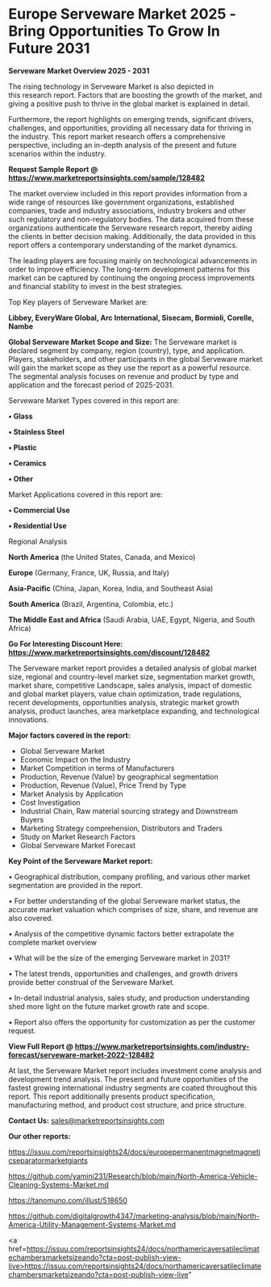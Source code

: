 # Europe Serveware Market 2025 -Bring Opportunities To Grow In Future 2031

<Strong> Serveware Market Overview 2025 - 2031</strong>

The rising technology in Serveware Market is also depicted in this research report. Factors that are boosting the growth of the market, and giving a positive push to thrive in the global market is explained in detail.

Furthermore, the report highlights on emerging trends, significant drivers, challenges, and opportunities, providing all necessary data for thriving in the industry. This report market research offers a comprehensive perspective, including an in-depth analysis of the present and future scenarios within the industry.

<strong>Request Sample Report @ <a href=https://www.marketreportsinsights.com/sample/128482>https://www.marketreportsinsights.com/sample/128482</a></strong>

The market overview included in this report provides information from a wide range of resources like government organizations, established companies, trade and industry associations, industry brokers and other such regulatory and non-regulatory bodies. The data acquired from these organizations authenticate the Serveware research report, thereby aiding the clients in better decision making. Additionally, the data provided in this report offers a contemporary understanding of the market dynamics.

The leading players are focusing mainly on technological advancements in order to improve efficiency. The long-term development patterns for this market can be captured by continuing the ongoing process improvements and financial stability to invest in the best strategies.

Top Key players of Serveware Market are:

<strong>Libbey, EveryWare Global, Arc International, Sisecam, Bormioli, Corelle, Nambe</strong>

<strong><b>Global Serveware Market Scope and Size:</b></strong>
The Serveware market is declared segment by company, region (country), type, and application. Players, stakeholders, and other participants in the global Serveware market will gain the market scope as they use the report as a powerful resource. The segmental analysis focuses on revenue and product by type and application and the forecast period of 2025-2031.

Serveware Market Types covered in this report are:

<strong>• Glass

• Stainless Steel

• Plastic

• Ceramics

• Other</strong>

Market Applications covered in this report are:

<strong>• Commercial Use

• Residential Use</strong> 

Regional Analysis

<strong>North America</strong> (the United States, Canada, and Mexico)

<strong>Europe</strong> (Germany, France, UK, Russia, and Italy)

<strong>Asia-Pacific</strong> (China, Japan, Korea, India, and Southeast Asia)

<strong>South America</strong> (Brazil, Argentina, Colombia, etc.)

<strong>The Middle East and Africa</strong> (Saudi Arabia, UAE, Egypt, Nigeria, and South Africa)

<strong>Go For Interesting Discount Here: <a href=https://www.marketreportsinsights.com/discount/128482>https://www.marketreportsinsights.com/discount/128482</a></strong>

The Serveware market report provides a detailed analysis of global market size, regional and country-level market size, segmentation market growth, market share, competitive Landscape, sales analysis, impact of domestic and global market players, value chain optimization, trade regulations, recent developments, opportunities analysis, strategic market growth analysis, product launches, area marketplace expanding, and technological innovations.

<strong><b>Major factors covered in the report:</b></strong>
<ul>
  <li>Global Serveware Market </li>
  <li>Economic Impact on the Industry</li>
  <li>Market Competition in terms of Manufacturers</li>
  <li>Production, Revenue (Value) by geographical segmentation</li>
  <li>Production, Revenue (Value), Price Trend by Type</li>
  <li>Market Analysis by Application</li>
  <li>Cost Investigation</li>
  <li>Industrial Chain, Raw material sourcing strategy and Downstream Buyers</li>
  <li>Marketing Strategy comprehension, Distributors and Traders</li>
  <li>Study on Market Research Factors</li>
  <li>Global Serveware Market Forecast</li>
</ul>

<strong><b>Key Point of the Serveware Market report:</b></strong>

• Geographical distribution, company profiling, and various other market segmentation are provided in the report.

• For better understanding of the global Serveware market status, the accurate market valuation which comprises of size, share, and revenue are also covered.

• Analysis of the competitive dynamic factors better extrapolate the complete market overview

• What will be the size of the emerging Serveware market in 2031?

• The latest trends, opportunities and challenges, and growth drivers provide better construal of the Serveware Market.

• In-detail industrial analysis, sales study, and production understanding shed more light on the future market growth rate and scope.

• Report also offers the opportunity for customization as per the customer request.

<strong><b>View Full Report @ <a href=https://www.marketreportsinsights.com/industry-forecast/serveware-market-2022-128482>https://www.marketreportsinsights.com/industry-forecast/serveware-market-2022-128482</a></b></strong>


At last, the Serveware Market report includes investment come analysis and development trend analysis. The present and future opportunities of the fastest growing international industry segments are coated throughout this report. This report additionally presents product specification, manufacturing method, and product cost structure, and price structure.

<strong>Contact Us:</strong>
sales@marketreportsinsights.com

<strong>Our other reports:</strong>

<a href=https://issuu.com/reportsinsights24/docs/europepermanentmagnetmagneticseparatormarketgiants>https://issuu.com/reportsinsights24/docs/europepermanentmagnetmagneticseparatormarketgiants</a>

<a href=https://github.com/yamini231/Research/blob/main/North-America-Vehicle-Cleaning-Systems-Market.md>https://github.com/yamini231/Research/blob/main/North-America-Vehicle-Cleaning-Systems-Market.md</a>

<a href=https://tanomuno.com/illust/518650>https://tanomuno.com/illust/518650</a>

<a href=https://github.com/digitalgrowth4347/marketing-analysis/blob/main/North-America-Utility-Management-Systems-Market.md>https://github.com/digitalgrowth4347/marketing-analysis/blob/main/North-America-Utility-Management-Systems-Market.md</a>

<a href=https://issuu.com/reportsinsights24/docs/northamericaversatileclimatechambersmarketsizeando?cta=post-publish-view-live>https://issuu.com/reportsinsights24/docs/northamericaversatileclimatechambersmarketsizeando?cta=post-publish-view-live</a>"
